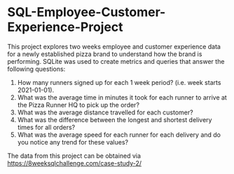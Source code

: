 # SQL-Employee-Customer-Experience-Project

This project explores two weeks employee and customer experience data for a newly established pizza brand to understand how the brand is performing. SQLite was used to create metrics and queries that answer the following questions: 

1.    How many runners signed up for each 1 week period? (i.e. week starts 2021-01-01).
2.    What was the average time in minutes it took for each runner to arrive at the Pizza Runner HQ to pick up the order?
3.    What was the average distance travelled for each customer?
4.    What was the difference between the longest and shortest delivery times for all orders?
5.    What was the average speed for each runner for each delivery and do you notice any trend for these values?

The data from this project can be obtained via https://8weeksqlchallenge.com/case-study-2/
